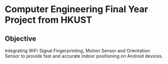 # Computer Engineering Final Year Project from HKUST #
## Objective ##
Integrating WiFi Signal Fingerprinting, Motion Sensor and Orientation Sensor to provide fast and accurate indoor positioning on Android devices.